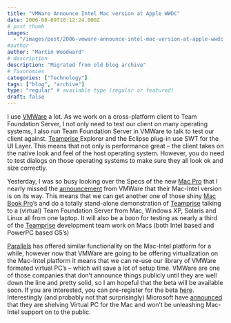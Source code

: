 ```yaml
---
title: "VMWare Announce Intel Mac version at Apple WWDC"
date: 2006-08-09T10:12:24.000Z
# post thumb
images:
  - "/images/post/2006-vmware-announce-intel-mac-version-at-apple-wwdc.jpg"
#author
author: "Martin Woodward"
# description
description: "Migrated from old blog archive"
# Taxonomies
categories: ["Technology"]
tags: ["blog", "archive"]
type: "regular" # available type (regular or featured)
draft: false
---
```


I use [VMWare](http://www.vmware.com/) a lot.  As we work on a cross-platform client to Team Foundation Server, I not only need to test our client on many operating systems, I also run Team Foundation Server in VMWare to talk to test our client against.  [Teamprise](http://www.teamprise.com/)[ ](http://www.teamprise.com/)Explorer and the Eclipse plug-in use SWT for the UI Layer.  This means that not only is performance great – the client takes on the native look and feel of the host operating system.  However, you do need to test dialogs on those operating systems to make sure they all look ok and size correctly.

Yesterday, I was so busy looking over the Specs of the new [Mac Pro](http://www.apple.com/macpro/) that I nearly missed the [announcement](http://www.vmware.com/news/releases/mac.html) from VMWare that their Mac-Intel version is on its way.  This means that we can get another one of those shiny [Mac Book Pro](http://www.apple.com/macbookpro/)’s and do a totally stand-alone demonstration of [Teamprise](http://www.teamprise.com/) talking to a (virtual) Team Foundation Server from Mac, Windows XP, Solaris and Linux all from one laptop.  It will also be a boon for testing as nearly a third of the [Teamprise](http://www.teamprise.com/) development team work on Macs (both Intel based and PowerPC based G5’s)

[Parallels](http://www.parallels.com/) has offered similar functionality on the Mac-Intel platform for a while, however now that VMWare are going to be offering virtualization on the Mac-Intel platform it means that we can re-use our library of VMWare formated virtual PC’s – which will save a lot of setup time.  VMWare are one of those companies that don’t announce things publicly until they are well down the line and pretty solid, so I am hopeful that the beta will be available soon.  If you are interested, you can pre-register for the beta [here](http://vmware.rsc02.net/servlet/campaignrespondent?_ID_=vmwi.1756).  Interestingly (and probably not that surprisingly) Microsoft have [announced](http://news.zdnet.co.uk/software/mac/0,39020393,39280596,00.htm) that they are shelving Virtual PC for the Mac and won’t be unleashing Mac-Intel support on to the public.